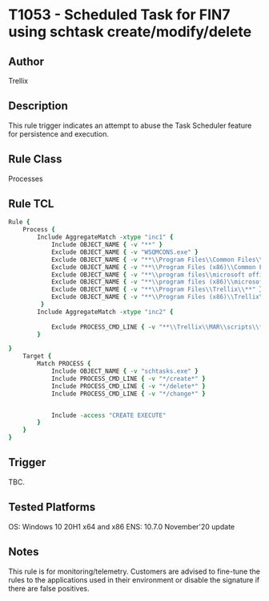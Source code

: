 # T1053 - Scheduled Task for FIN7 using schtask create/modify/delete

## Author
Trellix

## Description
This rule trigger indicates an attempt to abuse the Task Scheduler feature for persistence and execution.  

## Rule Class 
Processes

## Rule TCL
```tcl
Rule {
    Process {
        Include AggregateMatch -xtype "inc1" {
            Include OBJECT_NAME { -v "**" }
            Exclude OBJECT_NAME { -v "WSQMCONS.exe" }
            Exclude OBJECT_NAME { -v "**\\Program Files\\Common Files\\microsoft shared\\ClickToRun\\*.exe" }
            Exclude OBJECT_NAME { -v "**\\Program Files (x86)\\Common Files\\microsoft shared\\ClickToRun\\*.exe" }
            Exclude OBJECT_NAME { -v "**\\program files\\microsoft office\\**.exe" }
            Exclude OBJECT_NAME { -v "**\\program files (x86)\\microsoft office\\**.exe" }
            Exclude OBJECT_NAME { -v "**\\Program Files\\Trellix\\**" }
            Exclude OBJECT_NAME { -v "**\\Program Files (x86)\\Trellix\\**" }
         }
        Include AggregateMatch -xtype "inc2" {
       
            Exclude PROCESS_CMD_LINE { -v "**\\Trellix\\MAR\\scripts\\**" }
        }

}
    Target {
        Match PROCESS {
            Include OBJECT_NAME { -v "schtasks.exe" }    
            Include PROCESS_CMD_LINE { -v "*/create*" }
            Include PROCESS_CMD_LINE { -v "*/delete*" }
            Include PROCESS_CMD_LINE { -v "*/change*" }


            Include -access "CREATE EXECUTE"
        }
    }
}
```

## Trigger
TBC.

## Tested Platforms
OS: Windows 10 20H1 x64 and x86
ENS: 10.7.0 November'20 update

## Notes
This rule is for monitoring/telemetry. Customers are advised to fine-tune the rules to the applications used in their environment or disable the signature if there are false positives.